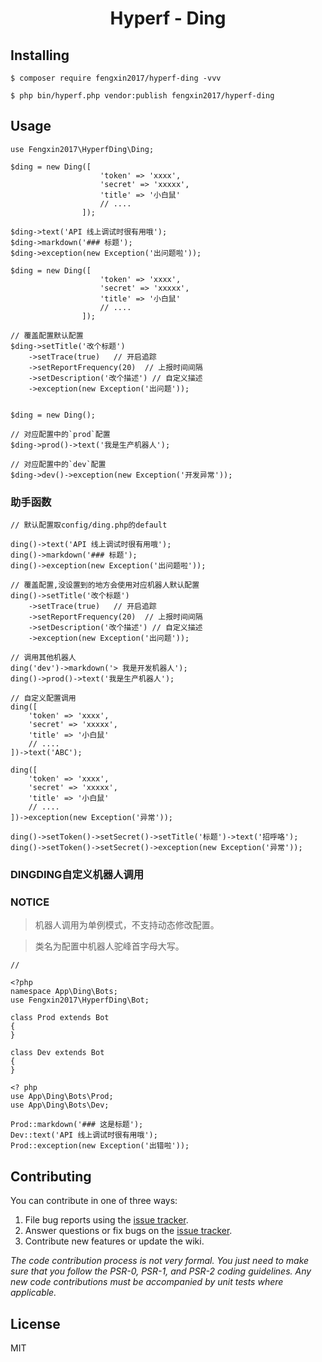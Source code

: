 <h1 align="center"> Hyperf - Ding </h1>

<p align="center"></p>


## Installing

```shell
$ composer require fengxin2017/hyperf-ding -vvv

$ php bin/hyperf.php vendor:publish fengxin2017/hyperf-ding
```

## Usage

```
use Fengxin2017\HyperfDing\Ding;

$ding = new Ding([
                    'token' => 'xxxx',
                    'secret' => 'xxxxx',
                    'title' => '小白鼠'
                    // ....
                ]);

$ding->text('API 线上调试时很有用哦');
$ding->markdown('### 标题');
$ding->exception(new Exception('出问题啦'));

$ding = new Ding([
                    'token' => 'xxxx',
                    'secret' => 'xxxxx',
                    'title' => '小白鼠'
                    // ....
                ]);

// 覆盖配置默认配置
$ding->setTitle('改个标题')
    ->setTrace(true)   // 开启追踪
    ->setReportFrequency(20)  // 上报时间间隔
    ->setDescription('改个描述') // 自定义描述
    ->exception(new Exception('出问题')); 


$ding = new Ding();

// 对应配置中的`prod`配置
$ding->prod()->text('我是生产机器人');

// 对应配置中的`dev`配置 
$ding->dev()->exception(new Exception('开发异常'));
```

### 助手函数

```
// 默认配置取config/ding.php的default

ding()->text('API 线上调试时很有用哦');
ding()->markdown('### 标题');
ding()->exception(new Exception('出问题啦'));

// 覆盖配置,没设置到的地方会使用对应机器人默认配置
ding()->setTitle('改个标题')
    ->setTrace(true)   // 开启追踪
    ->setReportFrequency(20)  // 上报时间间隔
    ->setDescription('改个描述') // 自定义描述
    ->exception(new Exception('出问题')); 

// 调用其他机器人
ding('dev')->markdown('> 我是开发机器人');
ding()->prod()->text('我是生产机器人');

// 自定义配置调用
ding([
    'token' => 'xxxx',
    'secret' => 'xxxxx',
    'title' => '小白鼠'
    // ....
])->text('ABC');

ding([
    'token' => 'xxxx',
    'secret' => 'xxxxx',
    'title' => '小白鼠'
    // ....
])->exception(new Exception('异常'));

ding()->setToken()->setSecret()->setTitle('标题')->text('招呼咯');
ding()->setToken()->setSecret()->exception(new Exception('异常'));

```

### DINGDING自定义机器人调用

### NOTICE 
> 机器人调用为单例模式，不支持动态修改配置。

> 类名为配置中机器人驼峰首字母大写。

```
// 

<?php
namespace App\Ding\Bots;
use Fengxin2017\HyperfDing\Bot;

class Prod extends Bot
{
}

class Dev extends Bot
{
}

<? php
use App\Ding\Bots\Prod;
use App\Ding\Bots\Dev;

Prod::markdown('### 这是标题');
Dev::text('API 线上调试时很有用哦');
Prod::exception(new Exception('出错啦'));

```

## Contributing

You can contribute in one of three ways:

1. File bug reports using the [issue tracker](https://github.com/fengxin2017/ding/issues).
2. Answer questions or fix bugs on the [issue tracker](https://github.com/fengxin2017/ding/issues).
3. Contribute new features or update the wiki.

_The code contribution process is not very formal. You just need to make sure that you follow the PSR-0, PSR-1, and PSR-2 coding guidelines. Any new code contributions must be accompanied by unit tests where applicable._

## License

MIT